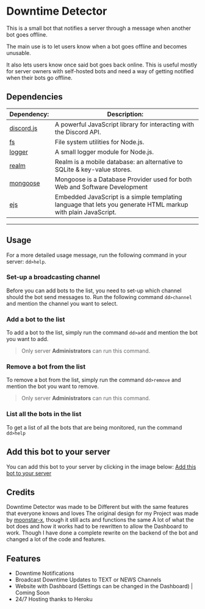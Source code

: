 # Downtime Detector

This is a small bot that notifies a server through a message when another bot goes offline. 

The main use is to let users know when a bot goes offline and becomes unusable. 

It also lets users know once said bot goes back online. This is useful mostly for server owners with self-hosted bots and need a way of getting notified when their bots go offline.

## Dependencies

| Dependency:                                           | Description:                                                             |
|-------------------------------------------------------|--------------------------------------------------------------------------|
| [discord.js](https://github.com/discordjs/discord.js) | A powerful JavaScript library for interacting with the Discord API.      |
| [fs](https://www.npmjs.com/package/fs)                | File system utilities for Node.js.                                       |
| [logger](https://github.com/moonstar-x/logger)        | A small logger module for Node.js.                                       |
| [realm](https://www.npmjs.com/package/realm)          | Realm is a mobile database: an alternative to SQLite & key-value stores. |
| [mongoose](https://www.mongodb.com/)                  | Mongoose is a Database Provider used for both Web and Software Development |
| [ejs](https://ejs.co/)                                | Embedded JavaScript is a simple templating language that lets you generate HTML markup with plain JavaScript. |

---

## Usage

For a more detailed usage message, run the following command in your server: `dd>help`.

### Set-up a broadcasting channel

Before you can add bots to the list, you need to set-up which channel should the bot send messages to. Run the following command `dd>channel` and mention the channel you want to select.

### Add a bot to the list

To add a bot to the list, simply run the command `dd>add` and mention the bot you want to add.
> Only server **Administrators** can run this command.

### Remove a bot from the list

To remove a bot from the list, simply run the command `dd>remove` and mention the bot you want to remove.
> Only server **Administrators** can run this command.

### List all the bots in the list

To get a list of all the bots that are being monitored, run the command `dd>help`

## Add this bot to your server

You can add this bot to your server by clicking in the image below:
[Add this bot to your server](https://discord.com/api/oauth2/authorize?client_id=653755293943201793&permissions=8&scope=bot)

## Credits
Downtime Detector was made to be Different but with the same features that everyone knows and loves
The original design for my Project was made by [moonstar-x](https://github.com/moonstar-x/discord-downtime-notifier), though it still acts and functions the same
A lot of what the bot does and how it works had to be rewritten to allow the Dashboard to work.
Though I have done a complete rewrite on the backend of the bot and changed a lot of the code and features.

## Features
- Downtime Notifications
- Broadcast Downtime Updates to TEXT or NEWS Channels
- Website with Dashboard (Settings can be changed in the Dashboard) | Coming Soon
- 24/7 Hosting thanks to Heroku

